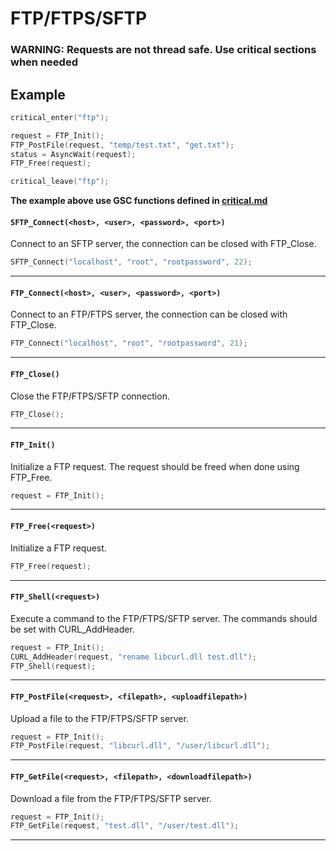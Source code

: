 # FTP/FTPS/SFTP

### WARNING: **Requests are not thread safe. Use critical sections when needed**

## Example
```c
critical_enter("ftp");

request = FTP_Init();
FTP_PostFile(request, "temp/test.txt", "get.txt");
status = AsyncWait(request);
FTP_Free(request);

critical_leave("ftp");
```
**The example above use GSC functions defined in [critical.md](https://github.com/Iswenzz/gsclib/blob/master/docs/critical.md)**

#### ``SFTP_Connect(<host>, <user>, <password>, <port>)``
Connect to an SFTP server, the connection can be closed with FTP_Close.

```c
SFTP_Connect("localhost", "root", "rootpassword", 22);
```
<hr>

#### ``FTP_Connect(<host>, <user>, <password>, <port>)``
Connect to an FTP/FTPS server, the connection can be closed with FTP_Close.

```c
FTP_Connect("localhost", "root", "rootpassword", 21);
```
<hr>

#### ``FTP_Close()``
Close the FTP/FTPS/SFTP connection.

```c
FTP_Close();
```
<hr>

#### ``FTP_Init()``
Initialize a FTP request.
The request should be freed when done using FTP_Free.

```c
request = FTP_Init();
```
<hr>

#### ``FTP_Free(<request>)``
Initialize a FTP request.

```c
FTP_Free(request);
```
<hr>

#### ``FTP_Shell(<request>)``
Execute a command to the FTP/FTPS/SFTP server.
The commands should be set with CURL_AddHeader.

```c
request = FTP_Init();
CURL_AddHeader(request, "rename libcurl.dll test.dll");
FTP_Shell(request);
```
<hr>

#### ``FTP_PostFile(<request>, <filepath>, <uploadfilepath>)``
Upload a file to the FTP/FTPS/SFTP server.

```c
request = FTP_Init();
FTP_PostFile(request, "libcurl.dll", "/user/libcurl.dll");
```
<hr>

#### ``FTP_GetFile(<request>, <filepath>, <downloadfilepath>)``
Download a file from the FTP/FTPS/SFTP server.

```c
request = FTP_Init();
FTP_GetFile(request, "test.dll", "/user/test.dll");
```
<hr>
